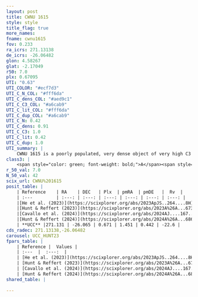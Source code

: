 ```yaml
---
layout: post
title: CWNU 1615
style: style
title_flag: true
more_names: 
fname: cwnu1615
fov: 0.233
ra_icrs: 271.13138
de_icrs: -26.06482
glon: 4.58267
glat: -2.17049
r50: 7.0
plx: 0.67095
UTI: "0.63"
UTI_COLOR: "#ecf7d3"
UTI_C_N_COL: "#fff6da"
UTI_C_dens_COL: "#aed9c1"
UTI_C_C3_COL: "#a6cab9"
UTI_C_lit_COL: "#fff6da"
UTI_C_dup_COL: "#a6cab9"
UTI_C_N: 0.42
UTI_C_dens: 0.91
UTI_C_C3: 1.0
UTI_C_lit: 0.42
UTI_C_dup: 1.0
UTI_summary: |
    CWNU 1615 is a poorly populated, very dense object of very high C3 quality. It was recently reported in the literature.
class3: |
    <span style="color: green; font-weight: bold;">A</span><span style="color: green; font-weight: bold;">A</span>
r_50_val: 7.0
N_50_val: 42
scix_url: CWNU%201615
posit_table: |
    | Reference    | RA    | DEC   | Plx  | pmRA  | pmDE   |  Rv  |
    | :---         | :---: | :---: | :---: | :---: | :---: | :---: |
    |[He et al. (2023)](https://scixplorer.org/abs/2023ApJS..264....8H) | 271.114 | -26.064 | 0.674 | 1.463 | 0.436 | -- |
    |[Hunt & Reffert (2023)](https://scixplorer.org/abs/2023A%26A...673A.114H) | 271.133 | -26.028 | 0.651 | 1.381 | 0.501 | -11.884 |
    |[Cavallo et al. (2024)](https://scixplorer.org/abs/2024AJ....167...12C) | 271.171 | -26.069 | 0.651 | -- | -- | -- |
    |[Hunt & Reffert (2024)](https://scixplorer.org/abs/2024A%26A...686A..42H) | 271.133 | -26.028 | 0.651 | 1.381 | 0.501 | -11.884 |
    | **UCC** |271.131 | -26.065 | 0.671 | 1.451 | 0.442 | -22.6 | 
cds_radec: 271.13138,-26.06482
carousel: UCC_HUNT23
fpars_table: |
    | Reference |  Values |
    | :---  |  :---:  |
    | [He et al. (2023)](https://scixplorer.org/abs/2023ApJS..264....8H) | `A0=2.2, m-M=10.75, logAge=7.5` |
    | [Hunt & Reffert (2023)](https://scixplorer.org/abs/2023A%26A...673A.114H) | `AV50=1.587, diffAV50=2.443, MOD50=10.816, logAge50=7.787` |
    | [Cavallo et al. (2024)](https://scixplorer.org/abs/2024AJ....167...12C) | `AV50=2.54, dMod50=10.18, logAge50=7.41, [Fe/H]50=-0.77` |
    | [Hunt & Reffert (2024)](https://scixplorer.org/abs/2024A%26A...686A..42H) | `MassJ=359.522` |
shared_table: |
    
---
```

